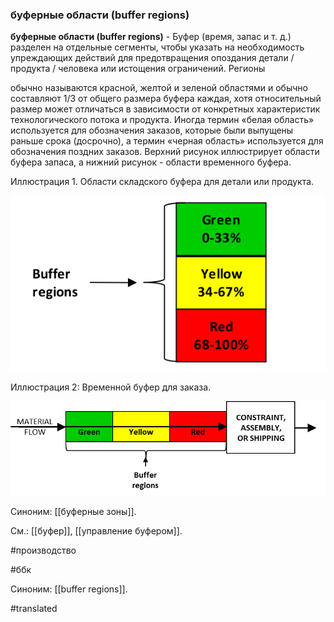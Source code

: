 ### буферные области (buffer regions)

**буферные области (buffer regions)** - Буфер (время, запас и т. д.) разделен на отдельные сегменты, чтобы указать на необходимость упреждающих действий для предотвращения опоздания детали / продукта / человека или истощения ограничений. Регионы

обычно называются красной, желтой и зеленой областями и обычно составляют 1/3 от общего размера буфера каждая, хотя относительный размер может отличаться в зависимости от конкретных характеристик технологического потока и продукта. Иногда термин «белая область» используется для обозначения заказов, которые были выпущены раньше срока (досрочно), а термин «черная область» используется для обозначения поздних заказов. Верхний рисунок иллюстрирует области буфера запаса, а нижний рисунок - области временного буфера.

Иллюстрация 1. Области складского буфера для детали или продукта.

![](images/image43.png)

Иллюстрация 2: Временной буфер для заказа.

![](images/image47.png)

Синоним: [[буферные зоны]].

См.: [[буфер]], [[управление буфером]].

#производство

#ббк

Синоним: [[buffer regions]].

#translated
